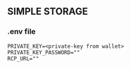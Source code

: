 ## SIMPLE STORAGE

### .env file
```
PRIVATE_KEY=<private-key from wallet>
PRIVATE_KEY_PASSWORD=""
RCP_URL=""

```
